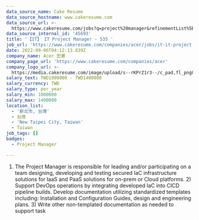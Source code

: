 ```yaml
---
data_source_name: Cake Resume
data_source_hostname: www.cakeresume.com
data_source_url: >-
  https://www.cakeresume.com/jobs?q=project%20manager&refinementList%5Blang_name%5D%5B0%5D=English&refinementList%5Bsalary_type%5D=per_year&range%5Bsalary_range%5D%5Bmin%5D=1000000&page=2
data_source_internal_id: '45693'
title: '【IT】 IT Project Manager - 535 '
job_url: 'https://www.cakeresume.com/companies/acer/jobs/it-it-project-manager-535'
date: 2022-09-06T04:12:13.839Z
company_name: Acer 宏碁
company_page_url: 'https://www.cakeresume.com/companies/acer'
company_logo_url: >-
  https://media.cakeresume.com/image/upload/s--rKPrZ1r3--/c_pad,fl_png8,h_200,w_200/v1644395664/yywz4g2l46qpuaaqa1ef.png
salary_text: TWD1000000 - TWD1400000
salary_currency: TWD
salary_type: per_year
salary_min: 1000000
salary_max: 1400000
location_list:
  - '新北市, 台灣'
  - 台灣
  - 'New Taipei City, Taiwan'
  - Taiwan
job_tags: []
badges:
  - Project Manager

---
```


1) The Project Manager is responsible for leading and/or participating on a team designing, developing and testing secured IaC infrastructure solutions for IaaS and PaaS solutions for on-prem or Cloud platforms. 2) Support DevOps operations by integrating developed IaC into CICD pipeline builds. Develop documentation utilizing standardized templates including: Installation and Configuration Guides, design and engineering plans. 3) Write other non-templated documentation as needed to support task
